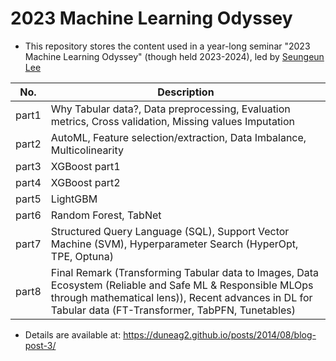 # 2023 Machine Learning Odyssey
- This repository stores the content used in a year-long seminar "2023 Machine Learning Odyssey" (though held 2023-2024), led by [Seungeun Lee](https://duneag2.github.io/)

|  No.  |  Description  |
|--------|--------------|
|  part1  | Why Tabular data?, Data preprocessing, Evaluation metrics, Cross validation, Missing values Imputation |
|  part2  | AutoML, Feature selection/extraction, Data Imbalance, Multicolinearity |
|  part3  | XGBoost part1 |
|  part4  | XGBoost part2 |
|  part5  | LightGBM |
|  part6  | Random Forest, TabNet |
|  part7  | Structured Query Language (SQL), Support Vector Machine (SVM), Hyperparameter Search (HyperOpt, TPE, Optuna) |
|  part8  | Final Remark (Transforming Tabular data to Images, Data Ecosystem (Reliable and Safe ML & Responsible MLOps through mathematical lens)), Recent advances in DL for Tabular data (FT-Transformer, TabPFN, Tunetables) |

- Details are available at: https://duneag2.github.io/posts/2014/08/blog-post-3/


